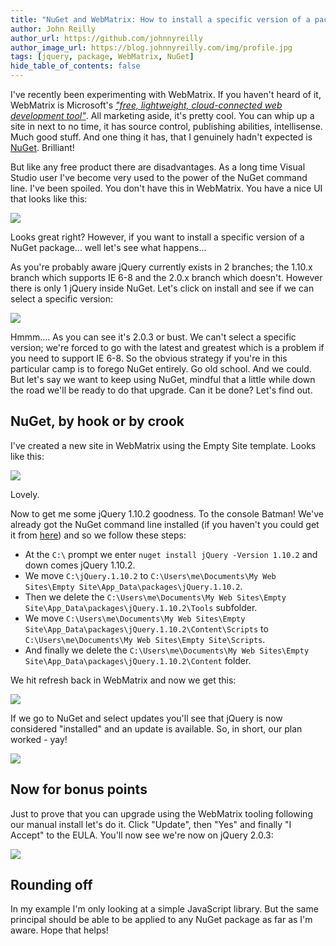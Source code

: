 ```yaml
---
title: "NuGet and WebMatrix: How to install a specific version of a package"
author: John Reilly
author_url: https://github.com/johnnyreilly
author_image_url: https://blog.johnnyreilly.com/img/profile.jpg
tags: [jquery, package, WebMatrix, NuGet]
hide_table_of_contents: false
---
```

I've recently been experimenting with WebMatrix. If you haven't heard of it, WebMatrix is Microsoft's *["free, lightweight, cloud-connected web development tool"](<http://www.microsoft.com/web/webmatrix/>)*. All marketing aside, it's pretty cool. You can whip up a site in next to no time, it has source control, publishing abilities, intellisense. Much good stuff. And one thing it has, that I genuinely hadn't expected is [NuGet](<https://www.nuget.org/>). Brilliant!

 But like any free product there are disadvantages. As a long time Visual Studio user I've become very used to the power of the NuGet command line. I've been spoiled. You don't have this in WebMatrix. You have a nice UI that looks like this:

![](http://2.bp.blogspot.com/-MLAAVw9-O_A/UqstzAa1-8I/AAAAAAAAAfU/gtg8kPjsP7M/s400/NuGetWebMatrix.png)

Looks great right? However, if you want to install a specific version of a NuGet package... well let's see what happens...

As you're probably aware jQuery currently exists in 2 branches; the 1.10.x branch which supports IE 6-8 and the 2.0.x branch which doesn't. However there is only 1 jQuery inside NuGet. Let's click on install and see if we can select a specific version:

![](http://4.bp.blogspot.com/-Phqw0WYN0BM/UqswJPr7X1I/AAAAAAAAAfg/4lpkwUG5p5w/s400/NuGetWebMatrixjQuery.png)

Hmmm.... As you can see it's 2.0.3 or bust. We can't select a specific version; we're forced to go with the latest and greatest which is a problem if you need to support IE 6-8. So the obvious strategy if you're in this particular camp is to forego NuGet entirely. Go old school. And we could. But let's say we want to keep using NuGet, mindful that a little while down the road we'll be ready to do that upgrade. Can it be done? Let's find out.

## NuGet, by hook or by crook

I've created a new site in WebMatrix using the Empty Site template. Looks like this:

![](http://4.bp.blogspot.com/-yDf_KCHWImA/Uqs8Csn8UWI/AAAAAAAAAfs/cmnj5ddqDCk/s400/EmptySite.png)

Lovely.

Now to get me some jQuery 1.10.2 goodness. To the console Batman! We've already got the NuGet command line installed (if you haven't you could get it from [here](<http://nuget.org/nuget.exe>)) and so we follow these steps:

- At the `C:\` prompt we enter `nuget install jQuery -Version 1.10.2` and down comes jQuery 1.10.2.
- We move `C:\jQuery.1.10.2` to `C:\Users\me\Documents\My Web Sites\Empty Site\App_Data\packages\jQuery.1.10.2`.
- Then we delete the `C:\Users\me\Documents\My Web Sites\Empty Site\App_Data\packages\jQuery.1.10.2\Tools` subfolder.
- We move `C:\Users\me\Documents\My Web Sites\Empty Site\App_Data\packages\jQuery.1.10.2\Content\Scripts` to `C:\Users\me\Documents\My Web Sites\Empty Site\Scripts`.
- And finally we delete the `C:\Users\me\Documents\My Web Sites\Empty Site\App_Data\packages\jQuery.1.10.2\Content` folder.

<!-- -->

We hit refresh back in WebMatrix and now we get this:

![](http://4.bp.blogspot.com/-EAfCq2zjNl4/UqtAvAW35PI/AAAAAAAAAf4/u97kbdXWO84/s400/EmptySiteWithjQuery.png)

If we go to NuGet and select updates you'll see that jQuery is now considered "installed" and an update is available. So, in short, our plan worked - yay!

![](http://3.bp.blogspot.com/-3-pJuMZVJPo/UqtBiuBNdyI/AAAAAAAAAgE/GA_4difKXdQ/s320/NuGetWebMatrixjQueryUpgrade.png)

## Now for bonus points

Just to prove that you can upgrade using the WebMatrix tooling following our manual install let's do it. Click "Update", then "Yes" and finally "I Accept" to the EULA. You'll now see we're now on jQuery 2.0.3:

![](http://4.bp.blogspot.com/-6tLukWlzBfg/UqtE_Ni4FaI/AAAAAAAAAgM/AUxszwXhlGo/s400/NuGetWebMatrixjQueryUpgraded.png)

## Rounding off

In my example I'm only looking at a simple JavaScript library. But the same principal should be able to be applied to any NuGet package as far as I'm aware. Hope that helps!


